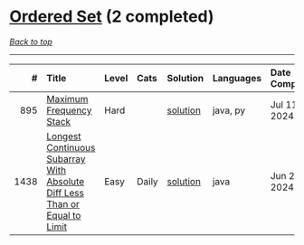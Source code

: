 # [Ordered Set](<https://leetcode.com/tag/Ordered-Set/>) (2 completed)

*[Back to top](<../../README.md>)*

------

|    # | Title                                                                                                                                                                                    | Level   | Cats   | Solution                                                                                              | Languages   | Date Complete   |
|-----:|:-----------------------------------------------------------------------------------------------------------------------------------------------------------------------------------------|:--------|:-------|:------------------------------------------------------------------------------------------------------|:------------|:----------------|
|  895 | [Maximum Frequency Stack](<https://leetcode.com/problems/maximum-frequency-stack>)                                                                                                       | Hard    |        | [solution](<../_895. Maximum Frequency Stack.md>)                                                     | java, py    | Jul 11, 2024    |
| 1438 | [Longest Continuous Subarray With Absolute Diff Less Than or Equal to Limit](<https://leetcode.com/problems/longest-continuous-subarray-with-absolute-diff-less-than-or-equal-to-limit>) | Easy    | Daily  | [solution](<../_1438. Longest Continuous Subarray With Absolute Diff Less Than or Equal to Limit.md>) | java        | Jun 24, 2024    |